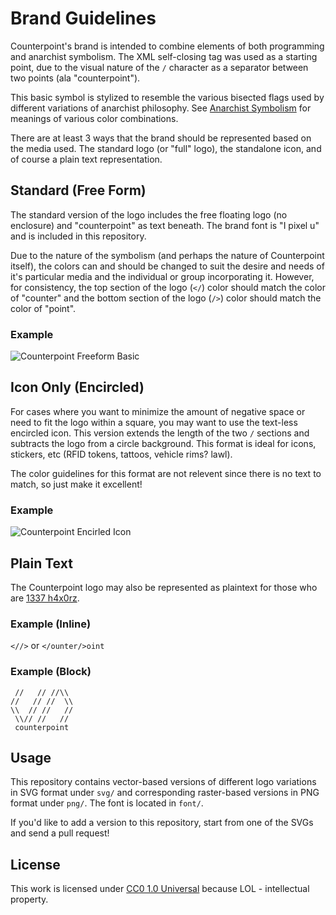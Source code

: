 Brand Guidelines
================

Counterpoint's brand is intended to combine elements of both programming and 
anarchist symbolism. The XML self-closing tag was used as a starting point, 
due to the visual nature of the `/` character as a separator between two points 
(ala "counterpoint").

This basic symbol is stylized to resemble the various bisected flags used by 
different variations of anarchist philosophy. See 
[Anarchist Symbolism](https://en.wikipedia.org/wiki/Anarchist_symbolism) for 
meanings of various color combinations.

There are at least 3 ways that the brand should be represented based on the 
media used. The standard logo (or "full" logo), the standalone icon, and of 
course a plain text representation.

Standard (Free Form)
--------------------

The standard version of the logo includes the free floating logo (no enclosure) 
and "counterpoint" as text beneath. The brand font is "I pixel u" and is 
included in this repository.

Due to the nature of the symbolism (and perhaps the nature of Counterpoint 
itself), the colors can and should be changed to suit the desire and needs of 
it's particular media and the individual or group incorporating it. However, 
for consistency, the top section of the logo (`</`) color should match the 
color of "counter" and the bottom section of the logo (`/>`) color should match 
the color of "point".

### Example

![Counterpoint Freeform Basic](https://raw.githubusercontent.com/counterpointhackers/counterpoint/master/brand/png/logo-bisect-red.png)

Icon Only (Encircled)
---------------------

For cases where you want to minimize the amount of negative space or need to 
fit the logo within a square, you may want to use the text-less encircled icon. 
This version extends the length of the two `/` sections and subtracts the logo 
from a circle background. This format is ideal for icons, stickers, etc (RFID 
tokens, tattoos, vehicle rims? lawl).

The color guidelines for this format are not relevent since there is no text to 
match, so just make it excellent!

### Example

![Counterpoint Encirled Icon](https://raw.githubusercontent.com/counterpointhackers/counterpoint/master/brand/png/logo-encircled-bisect-yellow-gray.png)

Plain Text
----------

The Counterpoint logo may also be represented as plaintext for those who are 
[1337 h4x0rz](https://en.wikipedia.org/wiki/Leet).

### Example (Inline)

`<//>` or `</ounter/>oint`

### Example (Block)

```
 //   // //\\
//   // //  \\
\\  // //   //
 \\// //   //
 counterpoint
```

Usage
-----

This repository contains vector-based versions of different logo variations in 
SVG format under `svg/` and corresponding raster-based versions in PNG format 
under `png/`. The font is located in `font/`.

If you'd like to add a version to this repository, start from one of the SVGs 
and send a pull request!

License
-------

This work is licensed under 
[CC0 1.0 Universal](http://creativecommons.org/publicdomain/zero/1.0/) because 
LOL - intellectual property.
